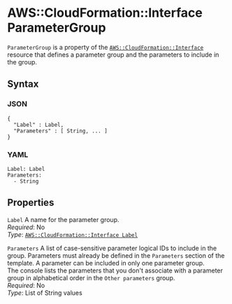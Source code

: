 # AWS::CloudFormation::Interface ParameterGroup<a name="aws-properties-cloudformation-interface-parametergroup"></a>

`ParameterGroup` is a property of the [`AWS::CloudFormation::Interface`](aws-resource-cloudformation-interface.md) resource that defines a parameter group and the parameters to include in the group\.

## Syntax<a name="w9553ab1c27c15c15c27c23b5"></a>

### JSON<a name="aws-properties-cloudformation-interface-parametergroup-syntax.json"></a>

```
{
  "Label" : Label,
  "Parameters" : [ String, ... ]
}
```

### YAML<a name="aws-properties-cloudformation-interface-parametergroup-syntax.yaml"></a>

```
Label: Label
Parameters:
  - String
```

## Properties<a name="w9553ab1c27c15c15c27c23b7"></a>

`Label`  <a name="cfn-cloudformation-interface-parametergroups-label"></a>
A name for the parameter group\.  
*Required*: No  
*Type*: [`AWS::CloudFormation::Interface Label`](aws-properties-cloudformation-interface-label.md)

`Parameters`  <a name="cfn-cloudformation-interface-parametergroups-parameters"></a>
A list of case\-sensitive parameter logical IDs to include in the group\. Parameters must already be defined in the `Parameters` section of the template\. A parameter can be included in only one parameter group\.  
The console lists the parameters that you don't associate with a parameter group in alphabetical order in the `Other parameters` group\.  
*Required*: No  
*Type*: List of String values